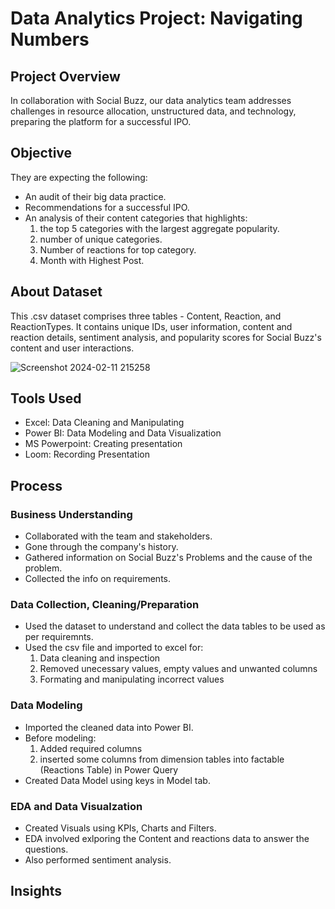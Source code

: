 # Data Analytics Project: Navigating Numbers

## Project Overview

In collaboration with Social Buzz, our data analytics team addresses challenges in resource allocation, unstructured data, and technology, preparing the platform for a successful IPO.

## Objective

They are expecting the following:
- An audit of their big data practice.
- Recommendations for a successful IPO.
- An analysis of their content categories that highlights:
  1. the top 5 categories with the largest aggregate popularity.
  2. number of unique categories.
  3. Number of reactions for top category.
  4. Month with Highest Post.

## About Dataset

This .csv dataset comprises three tables - Content, Reaction, and ReactionTypes. It contains unique IDs, user information, content and reaction details, sentiment analysis, and popularity scores for Social Buzz's content and user interactions.


![Screenshot 2024-02-11 215258](https://github.com/TripathiAmbrish/Data-Analysis-Project-at-Accenture/assets/139352292/1cfb6a9a-9a18-4cf2-aaa6-589464e24654)

## Tools Used

- Excel: Data Cleaning and Manipulating
- Power BI: Data Modeling and Data Visualization
- MS Powerpoint: Creating presentation
- Loom: Recording Presentation

## Process

### Business Understanding

- Collaborated with the team and stakeholders.
- Gone through the company's history.
- Gathered information on Social Buzz's Problems and the cause of the problem.
- Collected the info on requirements.

### Data Collection, Cleaning/Preparation

- Used the dataset to understand and collect the data tables to be used as per requiremnts.
- Used the csv file and imported to excel for:
  1. Data cleaning and inspection
  2. Removed unecessary values, empty values and unwanted columns
  3. Formating and manipulating incorrect values

### Data Modeling

- Imported the cleaned data into Power BI.
- Before modeling:
  1. Added required columns
  2. inserted some columns from dimension tables into factable (Reactions Table)
     in Power Query
- Created Data Model using keys in Model tab.

### EDA and Data Visualzation

- Created Visuals using KPIs, Charts and Filters.
- EDA involved exlporing the Content and reactions data to answer the questions.
- Also performed sentiment analysis.

## Insights
